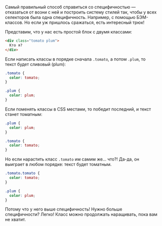 Самый правильный способ справиться со специфичностью — отказаться от возни с ней и построить систему стилей так, чтобы у всех селекторов была одна специфичность. Например, с помощью БЭМ-классов. Но если уж пришлось сражаться, есть интересный трюк!

Представим, что у нас есть простой блок с двумя классами:

```html
<div class="tomato plum">
  Кто я?
</div>
```

Если написать классы в порядке сначала `.tomato`, а потом `.plum`, то текст будет сливовый (plum):

```css
.tomato {
  color: tomato;
}

.plum {
  color: plum;
}
```

Если поменять классы в CSS местами, то победит последний, и текст станет томатным:

```css
.plum {
  color: plum;
}

.tomato {
  color: tomato;
}
```

Но если нарастить класс `.tomato` им самим же… что?! Да-да, он выиграет в любом порядке: текст будет томатным.

```css
.tomato.tomato {
  color: tomato;
}

.plum {
  color: plum;
}
```

Потому что у него выше специфичность! Нужно больше специфичности? Легко! Класс можно продолжать наращивать, пока вам не хватит.
